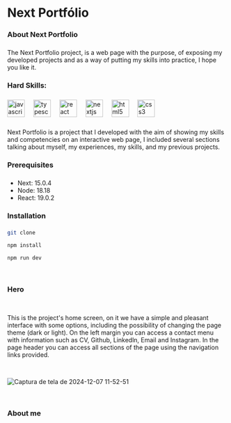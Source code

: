 <h1 align="left">Next Portfólio</h1>

###

<h3 align="left">About Next Portfolio</h3>

###

<p align="left">The Next Portfolio project, is a web page with the purpose, of exposing my developed projects and as a way of putting my skills into practice, I hope you like it.</p>

###

<h3 align="left">Hard Skills:</h3>

###


<div align="left">
  <img src="https://cdn.jsdelivr.net/gh/devicons/devicon/icons/javascript/javascript-original.svg" height="40" alt="javascript logo"  />
  <img width="12" />
  <img src="https://cdn.jsdelivr.net/gh/devicons/devicon/icons/typescript/typescript-original.svg" height="40" alt="typescript logo"  />
  <img width="12" />
  <img src="https://cdn.jsdelivr.net/gh/devicons/devicon/icons/react/react-original.svg" height="40" alt="react logo"  />
  <img width="12" />
  <img src="https://cdn.jsdelivr.net/gh/devicons/devicon/icons/nextjs/nextjs-original.svg" height="40" alt="nextjs logo"  />
  <img width="12" />
  <img src="https://cdn.jsdelivr.net/gh/devicons/devicon/icons/html5/html5-original.svg" height="40" alt="html5 logo"  />
  <img width="12" />
  <img src="https://cdn.jsdelivr.net/gh/devicons/devicon/icons/css3/css3-original.svg" height="40" alt="css3 logo"  />
</div>

###

<p align="left">Next Portfolio is a project that I developed with the aim of showing my skills and competencies on an interactive web page, I included several sections talking about myself, my experiences, my skills, and my previous projects.</p>

<h3 align="left">Prerequisites</h3>

###

<ul>
  <li>Next: 15.0.4</li>
  <li>Node: 18.18</li>
  <li>React: 19.0.2</li>
</ul>

###

<h3 align="left">Installation</h3>

###

```bash
git clone
```
```bash
npm install
```
```bash
npm run dev
```
<br>

<h3>Hero</h3>
<br>
<p>This is the project's home screen, on it we have a simple and pleasant interface with some options, including the possibility of changing the page theme (dark or light). On the left margin you can access a contact menu with information such as CV, Github, Linkedln, Email and Instagram. In the page header you can access all sections of the page using the navigation links provided.</p>
<br>

![Captura de tela de 2024-12-07 11-52-51](https://github.com/user-attachments/assets/8c1cff24-20a5-4834-abe4-d5cad11babc2)


<br>
<h3>About me</h3>





